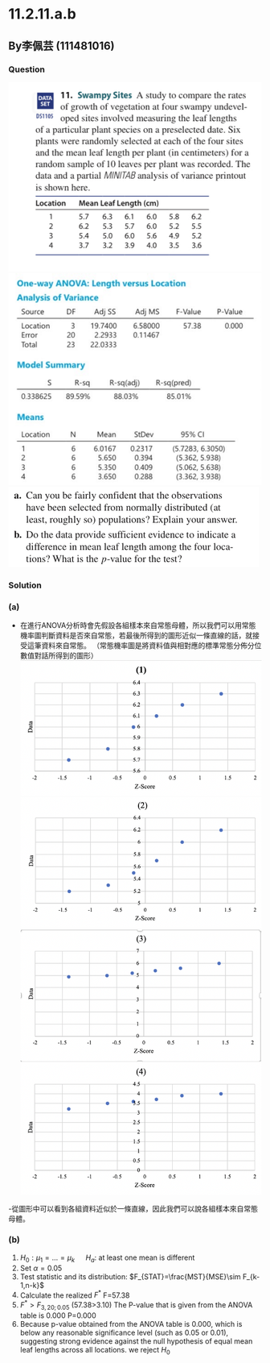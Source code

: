# 11.2.11.a.b
## By李佩芸 (111481016) 

### Question
![image](https://github.com/HWTeng-Course/202402-Statistics/blob/main/Images/ED29269B-D192-4516-BCC8-6EBFF6146FC0.jpeg)
![image](https://github.com/HWTeng-Course/202402-Statistics/blob/main/Images/S__41779228.jpg)
![image](https://github.com/HWTeng-Course/202402-Statistics/blob/main/Images/0EFE3636-5608-4374-A97D-9740A8E364B0.jpeg)
### Solution

### (a) 
- 在進行ANOVA分析時會先假設各組樣本來自常態母體，所以我們可以用常態機率圖判斷資料是否來自常態，若最後所得到的圖形近似一條直線的話，就接受這筆資料來自常態。
（常態機率圖是將資料值與相對應的標準常態分佈分位數值對話所得到的圖形）
![image](https://github.com/HWTeng-Course/202402-Statistics/blob/main/Images/6D4C2068-D937-4908-8CE8-63CC1C3BD2A7.png)
![image](https://github.com/HWTeng-Course/202402-Statistics/blob/main/Images/A2F95F06-9F97-44E8-BF1E-70BEB0BCD267.png)
![image](https://github.com/HWTeng-Course/202402-Statistics/blob/main/Images/43FF2030-33BE-45A8-82DA-09D1E92ECEDC.png)
![image](https://github.com/HWTeng-Course/202402-Statistics/blob/main/Images/5AD47088-36E5-4765-BE2E-870A0698B016.png)

-從圖形中可以看到各組資料近似於一條直線，因此我們可以說各組樣本來自常態母體。
### (b) 
1. $H_0:\mu_1=…=\mu_k$ &emsp; $H_a:$ at least one mean is different
2. Set  $\alpha=0.05$
3. Test statistic and its distribution: $F_{STAT}=\frac{MST}{MSE}\sim F_{k-1,n-k}$
4. Calculate the realized $F^*$ F=57.38
5. $F^{*} > F_{3,20;0.05}$ (57.38>3.10)
   The P-value that is given from the ANOVA table is 0.000 P=0.000
7. Because p-value obtained from the ANOVA table is 0.000, which is below any reasonable significance level (such as 0.05 or 0.01), suggesting strong evidence against the null hypothesis of equal mean leaf lengths across all locations. we reject $H_0$ 
